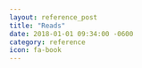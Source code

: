 ```yaml
---
layout: reference_post
title: "Reads"
date: 2018-01-01 09:34:00 -0600
category: reference
icon: fa-book
---
```


